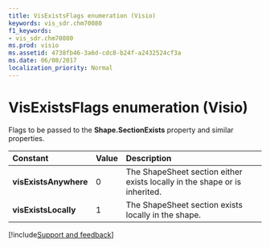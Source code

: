 ```yaml
---
title: VisExistsFlags enumeration (Visio)
keywords: vis_sdr.chm70080
f1_keywords:
- vis_sdr.chm70080
ms.prod: visio
ms.assetid: 4738fb46-3a6d-cdc8-b24f-a2432524cf3a
ms.date: 06/08/2017
localization_priority: Normal
---
```



# VisExistsFlags enumeration (Visio)

Flags to be passed to the  **Shape.SectionExists** property and similar properties.



|Constant|Value|Description|
|:-----|:-----|:-----|
| **visExistsAnywhere**|0|The ShapeSheet section either exists locally in the shape or is inherited.|
| **visExistsLocally**|1|The ShapeSheet section exists locally in the shape.|

[!include[Support and feedback](~/includes/feedback-boilerplate.md)]